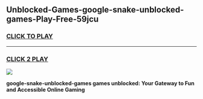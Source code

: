 
## Unblocked-Games-google-snake-unblocked-games-Play-Free-59jcu
<h3>
<a href="https://premium76.site?title=google-snake-unblocked-games&ref=15A">CLICK TO PLAY</a></h3>
<hr>

<h3>
<a href="https://premium76.site?title=google-snake-unblocked-games&ref=15A">CLICK 2 PLAY</a>
  
</h3>

<a href="https://premium76.site?title=google-snake-unblocked-games&ref=15A"><img src="https://clearcache.store/games.png"></a>


**google-snake-unblocked-games games unblocked: Your Gateway to Fun and Accessible Online Gaming**
